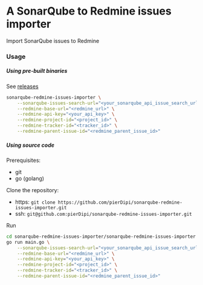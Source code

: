 # A SonarQube to Redmine issues  importer

Import SonarQube issues to Redmine

### Usage

##### Using pre-built binaries

See [releases](https://github.com/pierDipi/sonarqube-redmine-issues-importer/releases)

```bash
sonarqube-redmine-issues-importer \
    --sonarqube-issues-search-url="<your_sonarqube_api_issue_search_url>" \
    --redmine-base-url="<redmine_url>" \
    --redmine-api-key="<your_api_key>" \
    --redmine-project-id="<project_id>" \
    --redmine-tracker-id="<tracker_id>" \
    --redmine-parent-issue-id="<redmine_parent_issue_id>"
```

##### Using source code

Prerequisites:
- git
- go (golang)

Clone the repository:
- https: `git clone https://github.com/pierDipi/sonarqube-redmine-issues-importer.git`
- ssh: `git@github.com:pierDipi/sonarqube-redmine-issues-importer.git`

Run 
```bash
cd sonarqube-redmine-issues-importer/sonarqube-redmine-issues-importer
go run main.go \
    --sonarqube-issues-search-url="<your_sonarqube_api_issue_search_url>" \
    --redmine-base-url="<redmine_url>" \
    --redmine-api-key="<your_api_key>" \
    --redmine-project-id="<project_id>" \
    --redmine-tracker-id="<tracker_id>" \
    --redmine-parent-issue-id="<redmine_parent_issue_id>"
```

